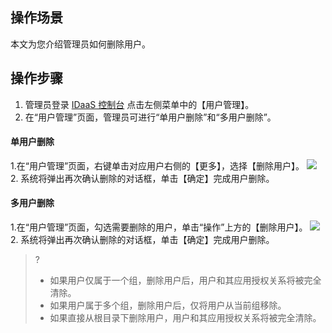## 操作场景
本文为您介绍管理员如何删除用户。
## 操作步骤
1. 管理员登录 [IDaaS 控制台](https://console.cloud.tencent.com/idaas) 点击左侧菜单中的【用户管理】。
2. 在“用户管理”页面，管理员可进行“单用户删除”和“多用户删除”。

#### 单用户删除
1.在“用户管理”页面，右键单击对应用户右侧的【更多】，选择【删除用户】。
![](https://main.qcloudimg.com/raw/fbe257a5e2bc175325c87b303e94da7d.png)
2. 系统将弹出再次确认删除的对话框，单击【确定】完成用户删除。

#### 多用户删除
1.在“用户管理”页面，勾选需要删除的用户，单击“操作”上方的【删除用户】。
![](https://main.qcloudimg.com/raw/196ffa60628fa8673fcee9779ef5b200.png)
2. 系统将弹出再次确认删除的对话框，单击【确定】完成用户删除。

>?
> - 如果用户仅属于一个组，删除用户后，用户和其应用授权关系将被完全清除。
> -  如果用户属于多个组，删除用户后，仅将用户从当前组移除。
> - 如果直接从根目录下删除用户，用户和其应用授权关系将被完全清除。
